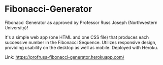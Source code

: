 # Fibonacci-Generator
Fibonacci Generator as approved by Professor Russ Joseph (Northwestern University)! 

It's a simple web app (one HTML and one CSS file) that produces each successive number in the Fibonacci Sequence. Utilizes responsive design, providing usability on the desktop as well as mobile. Deployed with Heroku.

Link: https://profruss-fibonacci-generator.herokuapp.com/
